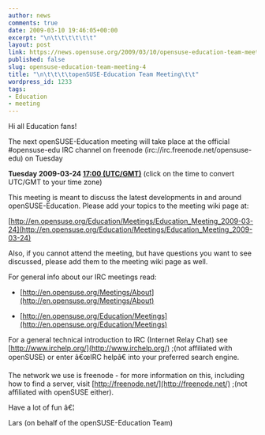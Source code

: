 ```yaml
---
author: news
comments: true
date: 2009-03-10 19:46:05+00:00
excerpt: "\n\t\t\t\t\t\t"
layout: post
link: https://news.opensuse.org/2009/03/10/opensuse-education-team-meeting-4/
published: false
slug: opensuse-education-team-meeting-4
title: "\n\t\t\t\topenSUSE-Education Team Meeting\t\t"
wordpress_id: 1233
tags:
- Education
- meeting
---
```

Hi all Education fans!

The next openSUSE-Education meeting will take place at the official #opensuse-edu IRC channel on freenode (irc://irc.freenode.net/opensuse-edu) on Tuesday


**Tuesday 2009-03-24  [17:00 (UTC/GMT)](http://www.worldtimeserver.com/convert_time_in_UTC.aspx?y=2009&mo=03&d=24&h=17&mn=0)**
(click on the time to convert UTC/GMT to your time zone)


This meeting is meant to discuss the latest developments in and around openSUSE-Education. Please add your topics to the meeting wiki page at:


[http://en.opensuse.org/Education/Meetings/Education_Meeting_2009-03-24](http://en.opensuse.org/Education/Meetings/Education_Meeting_2009-03-24)


Also, if you cannot attend the meeting, but have questions you want to see discussed, please add them to the meeting wiki page as well.

For general info about our IRC meetings read:



	
  * [http://en.opensuse.org/Meetings/About](http://en.opensuse.org/Meetings/About)

	
  * [http://en.opensuse.org/Education/Meetings](http://en.opensuse.org/Education/Meetings)


For a general technical introduction to IRC (Internet Relay Chat) see [http://www.irchelp.org/](http://www.irchelp.org/) ;(not affiliated with openSUSE) or enter â€œIRC helpâ€ into your preferred search engine.

The network we use is freenode - for more information on this, including how to find a server, visit [http://freenode.net/](http://freenode.net/) ;(not affiliated with openSUSE either).

Have a lot of fun â€¦

Lars (on behalf of the openSUSE-Education Team)		
